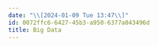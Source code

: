 ```yaml
---
date: "\\[2024-01-09 Tue 13:47\\]"
id: 0072ffc6-6427-45b3-a950-6377a043496d
title: Big Data
---
```


